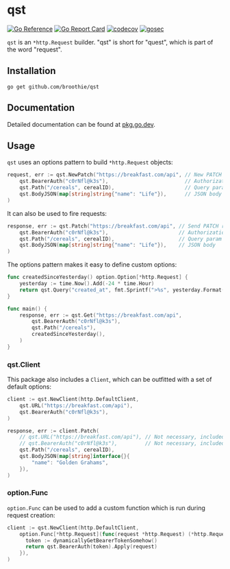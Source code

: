 # qst

[![Go Reference](https://pkg.go.dev/badge/github.com/broothie/qst.svg)](https://pkg.go.dev/github.com/broothie/qst)
[![Go Report Card](https://goreportcard.com/badge/github.com/broothie/qst)](https://goreportcard.com/report/github.com/broothie/qst)
[![codecov](https://codecov.io/gh/broothie/qst/branch/main/graph/badge.svg?token=CVMUN8Y9FV)](https://codecov.io/gh/broothie/qst)
[![gosec](https://github.com/broothie/qst/actions/workflows/gosec.yml/badge.svg)](https://github.com/broothie/qst/actions/workflows/gosec.yml)

`qst` is an `*http.Request` builder. "qst" is short for "quest", which is part of the word "request".

## Installation

```shell script
go get github.com/broothie/qst
```

## Documentation

Detailed documentation can be found at [pkg.go.dev](https://pkg.go.dev/github.com/broothie/qst).

## Usage

`qst` uses an options pattern to build `*http.Request` objects:

```go
request, err := qst.NewPatch("https://breakfast.com/api", // New PATCH request
    qst.BearerAuth("c0rNfl@k3s"),                         // Authorization header
    qst.Path("/cereals", cerealID),                       // Query param
    qst.BodyJSON(map[string]string{"name": "Life"}),      // JSON body
)
```

It can also be used to fire requests:

```go
response, err := qst.Patch("https://breakfast.com/api", // Send PATCH request
    qst.BearerAuth("c0rNfl@k3s"),                       // Authorization header
    qst.Path("/cereals", cerealID),                     // Query param
    qst.BodyJSON(map[string]string{"name": "Life"}),    // JSON body
)
```

The options pattern makes it easy to define custom options:

```go
func createdSinceYesterday() option.Option[*http.Request] {
    yesterday := time.Now().Add(-24 * time.Hour)
    return qst.Query("created_at", fmt.Sprintf(">%s", yesterday.Format(time.RFC3339)))
}

func main() {
    response, err := qst.Get("https://breakfast.com/api",
        qst.BearerAuth("c0rNfl@k3s"),
        qst.Path("/cereals"),
        createdSinceYesterday(),
    )
}
```

### qst.Client

This package also includes a `Client`, which can be outfitted with a set of default options:

```go
client := qst.NewClient(http.DefaultClient,
    qst.URL("https://breakfast.com/api"),
    qst.BearerAuth("c0rNfl@k3s"), 
)

response, err := client.Patch(
    // qst.URL("https://breakfast.com/api"), // Not necessary, included via client
    // qst.BearerAuth("c0rNfl@k3s"),         // Not necessary, included via client
    qst.Path("/cereals", cerealID),
    qst.BodyJSON(map[string]interface{}{
        "name": "Golden Grahams",
    }),
)
```

### option.Func

`option.Func` can be used to add a custom function which is run during request creation:

```go
client := qst.NewClient(http.DefaultClient,
    option.Func[*http.Request](func(request *http.Request) (*http.Request, error) {
      token := dynamicallyGetBearerTokenSomehow()
      return qst.BearerAuth(token).Apply(request)
    }),
)
```
